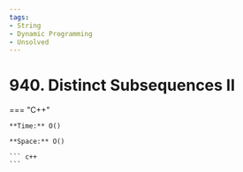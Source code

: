 ```yaml
---
tags:
- String
- Dynamic Programming
- Unsolved
---
```



# 940. Distinct Subsequences II

=== "C++"

    **Time:** O()

    **Space:** O()

    ``` c++
    ```
